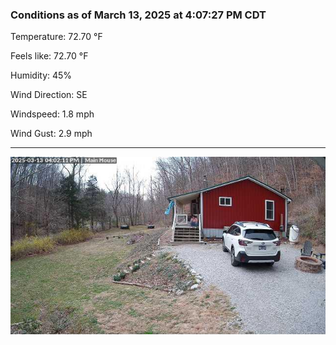 ### Conditions as of March 13, 2025 at 4:07:27 PM CDT 

Temperature: 72.70 &deg;F

Feels like: 72.70 &deg;F

Humidity: 45%

Wind Direction: SE

Windspeed: 1.8 mph

Wind Gust: 2.9 mph

---

<img src="./images/latest.jpeg"/>

